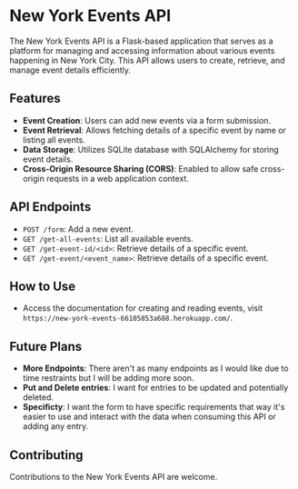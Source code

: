 # New York Events API

The New York Events API is a Flask-based application that serves as a platform for managing and accessing information about various events happening in New York City. This API allows users to create, retrieve, and manage event details efficiently.

## Features
- **Event Creation**: Users can add new events via a form submission.
- **Event Retrieval**: Allows fetching details of a specific event by name or listing all events.
- **Data Storage**: Utilizes SQLite database with SQLAlchemy for storing event details.
- **Cross-Origin Resource Sharing (CORS)**: Enabled to allow safe cross-origin requests in a web application context.

## API Endpoints
- `POST /form`: Add a new event.
- `GET /get-all-events`: List all available events.
- `GET /get-event-id/<id>`: Retrieve details of a specific event.
- `GET /get-event/<event_name>`: Retrieve details of a specific event.


## How to Use
- Access the documentation for creating and reading events, visit `https://new-york-events-66105853a688.herokuapp.com/`.

## Future Plans
- **More Endpoints**: There aren't as many endpoints as I would like due to time restraints but I will be adding more soon.
- **Put and Delete entries**: I want for entries to be updated and potentially deleted.
- **Specificty**: I want the form to have specific requirements that way it's easier to use and interact with the data when consuming this API or adding any entry.

## Contributing
Contributions to the New York Events API are welcome.
